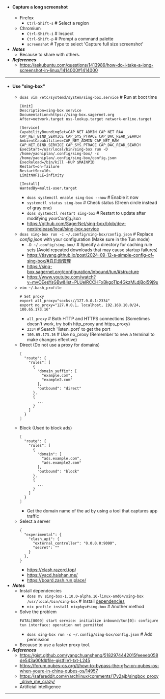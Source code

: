 - #### Capture a long screenshot
    - Firefox
        - `Ctrl-Shift-s` # Select a region
    - Chromium
        - `Ctrl-Shift-i` # Inspect
        - `Ctrl-Shift-p` # Prompt a command palette
        - `screenshot` # Type to select 'Capture full size screenshot'
- ***Notes***
    - Because to share with others.
- ***References***
    - https://askubuntu.com/questions/1413989/how-do-i-take-a-long-screenshot-in-linux/1414000#1414000
- ---
- #### Use "sing-box"
    - `doas vim /etc/systemd/system/sing-box.service` # Run at boot time
      ```
      [Unit]
      Description=sing-box service
      Documentation=https://sing-box.sagernet.org
      After=network.target nss-lookup.target network-online.target

      [Service]
      CapabilityBoundingSet=CAP_NET_ADMIN CAP_NET_RAW CAP_NET_BIND_SERVICE CAP_SYS_PTRACE CAP_DAC_READ_SEARCH
      AmbientCapabilities=CAP_NET_ADMIN CAP_NET_RAW CAP_NET_BIND_SERVICE CAP_SYS_PTRACE CAP_DAC_READ_SEARCH
      ExecStart=/usr/local/bin/sing-box run -D /home/yaoniplan/.config/sing-box/ -c /home/yaoniplan/.config/sing-box/config.json
      ExecReload=/bin/kill -HUP $MAINPID
      Restart=on-failure
      RestartSec=10s
      LimitNOFILE=infinity

      [Install]
      WantedBy=multi-user.target
      ```
        - `doas systemctl enable sing-box --now` # Enable it now
        - `systemctl status sing-box` # Check status (Green circle instead of gray one)
        - `doas systemctl restart sing-box` # Restart to update after modifying *yourConfig.json*
        - https://github.com/SagerNet/sing-box/blob/dev-next/release/local/sing-box.service
    - `doas sing-box run -c ~/.config/sing-box/config.json` # Replace *config.json* with your configuration (Make sure in the Tun mode)
        - `-D ~/.config/sing-box/` # Specify a directory for caching rule sets (Avoid repeated downloads that may cause startup failures)
        - https://tisyang.github.io/post/2024-09-12-a-simple-config-of-sing-box/#自启动管理
        - https://sing-box.sagernet.org/configuration/inbound/tun/#structure
        - https://www.youtube.com/watch?v=mvOEesYsGBw&list=PLUelRCCHFxBkgoTlp4GkzMLdjBol59j9u
    - `vim ~/.bash_profile`
      ```
      # Set proxy
      export all_proxy="socks://127.0.0.1:2334"
      export no_proxy="127.0.0.1, localhost, 192.168.10.0/24, 100.65.173.16"
      ```
        - `all_proxy` # Both HTTP and HTTPS connections (Sometimes doesn't work, try both http_proxy and https_proxy)
        - `2334` # Search 'listen_port' to get the port
        - `100.65.173.16` # Use no_proxy (Remember to new a terminal to make changes effective)
    - Direct (Do not use a proxy for domains)
      ```
      [
        "route": {
          "rules": [
            {
              "domain_suffix": [
                "example.com",
                "example2.com"
              ],
              "outbound": "direct"
            },
            {
              ...
            }
          ]
        }
      ]
      ```
    - Block (Used to block ads)
      ```
      [
        "route": {
          "rules": [
            {
              "domain": [
                "ads.example.com",
                "ads.example2.com"
              ],
              "outbound": "block"
            },
            {
              ...
            }
          ]
        }
      ]
      ```
        - Get the domain name of the ad by using a tool that captures app traffic
    - Select a server
      ```
      {
        "experimental": {
          "clash_api": {
            "external_controller": "0.0.0.0:9090",
            "secret": ""
          }
        },
      }
      ```
    	- https://clash.razord.top/
        - https://yacd.haishan.me/
        - https://board.zash.run.place/
- ***Notes***
    - Install dependencies
        - `doas mv sing-box-1.10.0-alpha.16-linux-amd64/sing-box /usr/local/bin/sing-box` # Install [dependencies](https://github.com/SagerNet/sing-box/releases/)
        - `nix profile install nixpkgs#sing-box` # Another method
    - Solve the problem
      ```
      FATAL[0000] start service: initialize inbound/tun[0]: configure tun interface: operation not permitted
      ```
        - `doas sing-box run -c ~/.config/sing-box/config.json` # Add permission
    - Because to use a faster proxy tool.
- ***References***
    - https://gist.github.com/yangchuansheng/5182974442015feeeeb058de543a00fd#file-gistfile1-txt-L245
    - https://forum.qubes-os.org/t/how-to-bypass-the-gfw-on-qubes-os-when-youre-in-china-qubes-os/14957
    - https://safereddit.com/r/archlinux/comments/17v2ajb/singbox_proxy_drive_me_crazy/
    - Artificial intelligence
- ---
